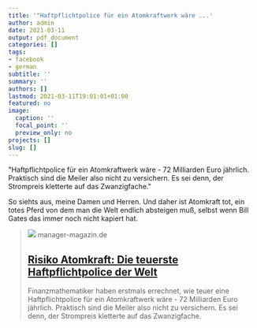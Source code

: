 ```yaml
---
title: '"Haftpflichtpolice für ein Atomkraftwerk wäre ...'
author: admin
date: 2021-03-11
output: pdf_document
categories: []
tags:
- facebook
- german
subtitle: ''
summary: ''
authors: []
lastmod: 2021-03-11T19:01:01+01:00
featured: no
image:
  caption: ''
  focal_point: ''
  preview_only: no
projects: []
slug: []
---
```

"Haftpflichtpolice für ein Atomkraftwerk wäre - 72 Milliarden Euro jährlich. Praktisch sind die Meiler also nicht zu versichern. Es sei denn, der Strompreis kletterte auf das Zwanzigfache."

So siehts aus, meine Damen und Herren. Und daher ist Atomkraft tot, ein totes Pferd von dem man die Welt endlich absteigen muß, selbst wenn Bill Gates das immer noch nicht kapiert hat.
> [![](https://cdn.prod.www.manager-magazin.de/images/b18191fe-0001-0004-0000-000000126314_w850_r1.77_fpx59.77_fpy54.85.jpg)](https://www.manager-magazin.de/finanzen/versicherungen/a-761954.html)
> manager-magazin.de
> ## [Risiko Atomkraft: Die teuerste Haftpflichtpolice der Welt](https://www.manager-magazin.de/finanzen/versicherungen/a-761954.html)
>
>Finanzmathematiker haben erstmals errechnet, wie teuer eine Haftpflichtpolice für ein Atomkraftwerk wäre - 72 Milliarden Euro jährlich. Praktisch sind die Meiler also nicht zu versichern. Es sei denn, der Strompreis kletterte auf das Zwanzigfache.

